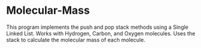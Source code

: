 # Molecular-Mass

This program implements the push and pop stack methods using a Single Linked List. Works with Hydrogen, Carbon, and Oxygen molecules.
Uses the stack to calculate the molecular mass of each molecule.
